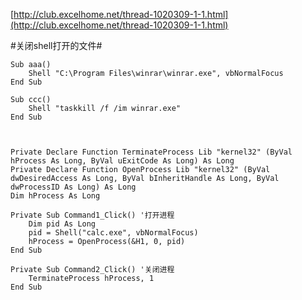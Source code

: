 [http://club.excelhome.net/thread-1020309-1-1.html](http://club.excelhome.net/thread-1020309-1-1.html)

#关闭shell打开的文件#

	Sub aaa()
		Shell "C:\Program Files\winrar\winrar.exe", vbNormalFocus
	End Sub
	
	Sub ccc()
		Shell "taskkill /f /im winrar.exe"
	End Sub



	Private Declare Function TerminateProcess Lib "kernel32" (ByVal hProcess As Long, ByVal uExitCode As Long) As Long
	Private Declare Function OpenProcess Lib "kernel32" (ByVal dwDesiredAccess As Long, ByVal bInheritHandle As Long, ByVal dwProcessID As Long) As Long
	Dim hProcess As Long
	
	Private Sub Command1_Click() '打开进程
	    Dim pid As Long
	    pid = Shell("calc.exe", vbNormalFocus)
	    hProcess = OpenProcess(&H1, 0, pid)
	End Sub
	
	Private Sub Command2_Click() '关闭进程
	    TerminateProcess hProcess, 1
	End Sub